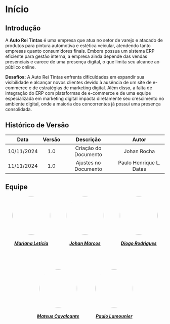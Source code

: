 # Início

## Introdução

A **Auto Rei Tintas** é uma empresa que atua no setor de varejo e atacado de produtos para pintura automotiva e estética veicular, atendendo tanto empresas quanto consumidores finais. Embora possua um sistema ERP eficiente para gestão interna, a empresa ainda depende das vendas presenciais e carece de uma presença digital, o que limita seu alcance ao público online.

**Desafios:** A Auto Rei Tintas enfrenta dificuldades em expandir sua visibilidade e alcançar novos clientes devido à ausência de um site de e-commerce e de estratégias de marketing digital. Além disso, a falta de integração do ERP com plataformas de e-commerce e de uma equipe especializada em marketing digital impacta diretamente seu crescimento no ambiente digital, onde a maioria dos concorrentes já possui uma presença consolidada.

## Histórico de Versão

|  **Data**  | **Versão** |    **Descrição**     |        **Autor**        |
| :--------: | :--------: | :------------------: | :---------------------: |
| 10/11/2024 |    1.0     | Criação do Documento | Johan Rocha |
| 11/11/2024 |    1.0     | Ajustes no Documento | Paulo Henrique L. Datas |

## Equipe


<style>
.equipe img {
    border-radius: 50%;
    width: 120px;
    transition: transform 0.3s ease, box-shadow 0.3s ease;
}

.equipe a:hover img {
    transform: scale(1.1); 
    box-shadow: 0px 4px 15px rgba(0, 0, 0, 0.3); 
}
</style>

<div class="equipe" style="display: flex; flex-direction: row; gap: 50px; flex-wrap: wrap; justify-content: center; text-align: center;">
    <div>
        <a href="https://github.com/Marianannn">
            <img src="https://avatars.githubusercontent.com/u/99679547?v=4" />
            <h5 class="text-center">Mariana Leticia</h5>
        </a>
    </div>
    <div>
        <a href="https://github.com/johan-rocha">
            <img src="https://avatars.githubusercontent.com/u/104279524?v=4" />
            <h5 class="text-center">Johan Marcos</h5>
        </a>
    </div>
    <div>
        <a href="https://github.com/Diogo-Barboza">
            <img src="https://avatars.githubusercontent.com/u/119085534?v=44" />
            <h5 class="text-center">Diogo Rodrigues</h5>
        </a>
    </div>
    <div>
        <a href="https://github.com/mateuscavati">
            <img src="https://avatars.githubusercontent.com/u/117764744?v=4" />
            <h5 class="text-center">Mateus Cavalcante</h5>
        </a>
    </div>
    <div>
        <a href="https://github.com/Nanashii76">
            <img src="https://avatars.githubusercontent.com/u/53798700?v=4" />
            <h5 class="text-center">Paulo Lamounier</h5>
        </a>
    </div>
</div>


